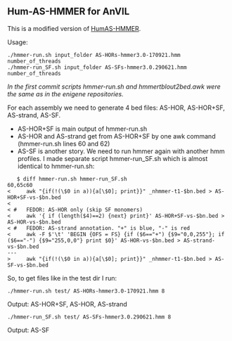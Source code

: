 ## Hum-AS-HMMER for AnVIL

This is a modified version of [HumAS-HMMER](https://github.com/enigene/HumAS-HMMER).

Usage: 
```
./hmmer-run.sh input_folder AS-HORs-hmmer3.0-170921.hmm number_of_threads
./hmmer-run_SF.sh input_folder AS-SFs-hmmer3.0.290621.hmm number_of_threads
```
*In the first commit scripts hmmer-run.sh and hmmertblout2bed.awk were the same as in the enigene repositories.*

For each assembly we need to generate 4 bed files: AS-HOR, AS-HOR+SF, AS-strand, AS-SF.

 - AS-HOR+SF is main output of hmmer-run.sh
 - AS-HOR and AS-strand get from AS-HOR+SF by one awk command
   (hmmer-run.sh lines 60 and 62)
 - AS-SF is another story. We need to run hmmer again with another hmm profiles. I made separate script hmmer-run_SF.sh which is almost identical to hmmer-run.sh:
 ``` 
    $ diff hmmer-run.sh hmmer-run_SF.sh  
60,65c60
<     awk "{if(!(\$0 in a)){a[\$0]; print}}" _nhmmer-t1-$bn.bed > AS-HOR+SF-vs-$bn.bed
< 
< #   FEDOR: AS-HOR only (skip SF monomers)
<     awk '{ if (length($4)==2) {next} print}' AS-HOR+SF-vs-$bn.bed > AS-HOR-vs-$bn.bed
< #   FEDOR: AS-strand annotation. "+" is blue, "-" is red
<     awk -F $'\t' 'BEGIN {OFS = FS} {if ($6=="+") {$9="0,0,255"}; if ($6=="-") {$9="255,0,0"} print $0}' AS-HOR-vs-$bn.bed > AS-strand-vs-$bn.bed
---
>     awk "{if(!(\$0 in a)){a[\$0]; print}}" _nhmmer-t1-$bn.bed > AS-SF-vs-$bn.bed
```
So, to get files like in the test dir I run:

    ./hmmer-run.sh test/ AS-HORs-hmmer3.0-170921.hmm 8
Output: AS-HOR+SF, AS-HOR, AS-strand

    ./hmmer-run_SF.sh test/ AS-SFs-hmmer3.0.290621.hmm 8
Output: AS-SF

